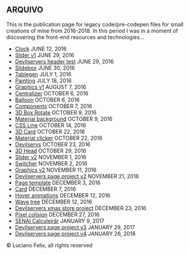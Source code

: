 ## ARQUIVO

This is the publication page for legacy code/pre-codepen files for small creations of mine from 2016-2018. In this period I was in a moment of discovering the front-end resources and technologies...

- [Clock](https://felixluciano.github.io/arquivo/clock/index.html) JUNE 12, 2016
- [Slider v1](https://felixluciano.github.io/arquivo/slider-v1/index.html) JUNE 29, 2016
- [Devilservers header test](https://felixluciano.github.io/arquivo/devilservers-header-test/index.html) JUNE 29, 2016
- [Slidebox](https://felixluciano.github.io/arquivo/slidebox/index.html) JUNE 30, 2016
- [Tablegen](https://felixluciano.github.io/arquivo/tablegen/index.html) JULY 1, 2016
- [Painting](https://felixluciano.github.io/arquivo/painting/index.html) JULY 18, 2016
- [Graphics v1](https://felixluciano.github.io/arquivo/graphics-v1/index.html) AUGUST 7, 2016
- [Centralizer](https://felixluciano.github.io/arquivo/centralizer/index.html) OCTOBER 6, 2016
- [Balloon](https://felixluciano.github.io/arquivo/balloon/index.html) OCTOBER 6, 2016
- [Components](https://felixluciano.github.io/arquivo/components/index.html) OCTOBER 7, 2016
- [3D Box Rotate](https://felixluciano.github.io/arquivo/3d-box-rotate/index.html) OCTOBER 9, 2016
- [Material background](https://felixluciano.github.io/arquivo/material-background/index.html) OCTOBER 9, 2016
- [CSS Line](https://felixluciano.github.io/arquivo/css-line/index.html) OCTOBER 14, 2016
- [3D Card](https://felixluciano.github.io/arquivo/3d-card/index.html) OCTOBER 22, 2016
- [Material clicker](https://felixluciano.github.io/arquivo/material-clicker/index.html) OCTOBER 22, 2016
- [Devilservs](https://felixluciano.github.io/arquivo/devilservers-admin-ui/index.html) OCTOBER 23, 2016
- [3D Head](https://felixluciano.github.io/arquivo/3d-head/index.html) OCTOBER 29, 2016
- [Slider v2](https://felixluciano.github.io/arquivo/slider-v2/index.html) NOVEMBER 1, 2016
- [Switcher](https://felixluciano.github.io/arquivo/switcher/index.html) NOVEMBER 2, 2016
- [Graphics v2](https://felixluciano.github.io/arquivo/graphics-v2/index.html) NOVEMBER 11, 2016
- [Devilservers page project v2](https://felixluciano.github.io/arquivo/devilservers-page-project-v2/index.html) NOVEMBER 21, 2016
- [Page template](https://felixluciano.github.io/arquivo/page-template/index.html) DECEMBER 3, 2016
- [Card](https://felixluciano.github.io/arquivo/card/index.html) DECEMBER 7, 2016
- [Hover animations](https://felixluciano.github.io/arquivo/hover-animations/index.html) DECEMBER 12, 2016
- [Wave tree](https://felixluciano.github.io/arquivo/wave-tree/index.html) DECEMBER 12, 2016
- [Devilservers xmas store project](https://felixluciano.github.io/arquivo/devilservers-xmas-store-project/index.html) DECEMBER 23, 2016
- [Pixel colision](https://felixluciano.github.io/arquivo/pixel-colision/index.html) DECEMBER 27, 2016
- [SENAI Calculeirãr](https://felixluciano.github.io/arquivo/senai-calculeirar/index.html) JANUARY 9, 2017
- [Devilservers page project v3](https://felixluciano.github.io/arquivo/devilservers-page-project-v3/index.html) JANUARY 29, 2017
- [Devilservers page project v4](https://felixluciano.github.io/arquivo/devilservers-page-project-v4/index.html) JANUARY 26, 2018

&copy; Luciano Felix, all rights reserved
